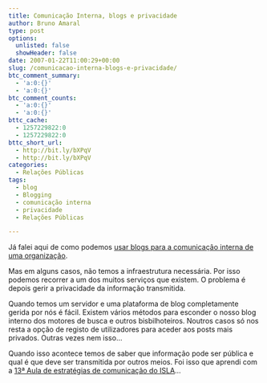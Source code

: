 ```yaml
---
title: Comunicação Interna, blogs e privacidade
author: Bruno Amaral
type: post
options:
  unlisted: false
  showHeader: false
date: 2007-01-22T11:00:29+00:00
slug: /comunicacao-interna-blogs-e-privacidade/
btc_comment_summary:
  - 'a:0:{}'
  - 'a:0:{}'
btc_comment_counts:
  - 'a:0:{}'
  - 'a:0:{}'
bttc_cache:
  - 1257229822:0
  - 1257229822:0
bttc_short_url:
  - http://bit.ly/bXPqV
  - http://bit.ly/bXPqV
categories:
  - Relações Públicas
tags:
  - blog
  - Blogging
  - comunicação interna
  - privacidade
  - Relações Públicas

---
```

Já falei aqui de como podemos [usar blogs para a comunicação interna de uma organização][1].

Mas em alguns casos, não temos a infraestrutura necessária. Por isso podemos recorrer a um dos muitos serviços que existem. O problema é depois gerir a privacidade da informação transmitida.

Quando temos um servidor e uma plataforma de blog completamente gerida por nós é fácil. Existem vários métodos para esconder o nosso blog interno dos motores de busca e outros bisbilhoteiros. Noutros casos só nos resta a opção de registo de utilizadores para aceder aos posts mais privados. Outras vezes nem isso&#8230;

Quando isso acontece temos de saber que informação pode ser pública e qual é que deve ser transmitida por outros meios. Foi isso que aprendi com a [13ª Aula de estratégias de comunicação do ISLA][2]&#8230;

 [1]: http://www.brunoamaral.com/post/comunicacao-interna-atraves-de-blogs/
 [2]: http://estrategias0607.blogsome.com/2007/01/21/aula-13/